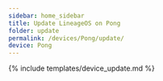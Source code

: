```yaml
---
sidebar: home_sidebar
title: Update LineageOS on Pong
folder: update
permalink: /devices/Pong/update/
device: Pong
---
```

{% include templates/device_update.md %}
